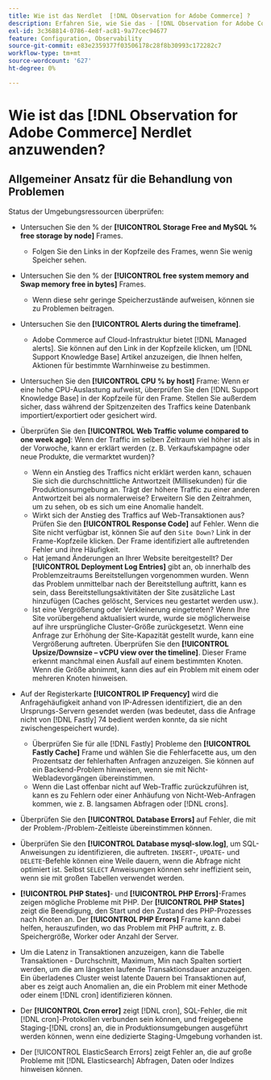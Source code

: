 ```yaml
---
title: Wie ist das Nerdlet  [!DNL Observation for Adobe Commerce] ?
description: Erfahren Sie, wie Sie das - [!DNL Observation for Adobe Commerce]  verwenden.
exl-id: 3c368814-0786-4e8f-ac81-9a77cec94677
feature: Configuration, Observability
source-git-commit: e83e2359377f03506178c28f8b30993c172282c7
workflow-type: tm+mt
source-wordcount: '627'
ht-degree: 0%

---
```


# Wie ist das [!DNL Observation for Adobe Commerce] Nerdlet anzuwenden?

## Allgemeiner Ansatz für die Behandlung von Problemen

Status der Umgebungsressourcen überprüfen:

* Untersuchen Sie den % der **[!UICONTROL Storage Free and MySQL % free storage by node]** Frames.

   * Folgen Sie den Links in der Kopfzeile des Frames, wenn Sie wenig Speicher sehen.

* Untersuchen Sie den % der **[!UICONTROL free system memory and Swap memory free in bytes]** Frames.

   * Wenn diese sehr geringe Speicherzustände aufweisen, können sie zu Problemen beitragen.

* Untersuchen Sie den **[!UICONTROL Alerts during the timeframe]**.

   * Adobe Commerce auf Cloud-Infrastruktur bietet [!DNL Managed alerts]. Sie können auf den Link in der Kopfzeile klicken, um [!DNL Support Knowledge Base] Artikel anzuzeigen, die Ihnen helfen, Aktionen für bestimmte Warnhinweise zu bestimmen.

* Untersuchen Sie den **[!UICONTROL CPU % by host]** Frame: Wenn er eine hohe CPU-Auslastung aufweist, überprüfen Sie den [!DNL Support Knowledge Base] in der Kopfzeile für den Frame. Stellen Sie außerdem sicher, dass während der Spitzenzeiten des Traffics keine Datenbank importiert/exportiert oder gesichert wird.

* Überprüfen Sie den **[!UICONTROL Web Traffic volume compared to one week ago]**: Wenn der Traffic im selben Zeitraum viel höher ist als in der Vorwoche, kann er erklärt werden (z. B. Verkaufskampagne oder neue Produkte, die vermarktet wurden)?
   * Wenn ein Anstieg des Traffics nicht erklärt werden kann, schauen Sie sich die durchschnittliche Antwortzeit (Millisekunden) für die Produktionsumgebung an. Trägt der höhere Traffic zu einer anderen Antwortzeit bei als normalerweise? Erweitern Sie den Zeitrahmen, um zu sehen, ob es sich um eine Anomalie handelt.
   * Wirkt sich der Anstieg des Traffics auf Web-Transaktionen aus? Prüfen Sie den **[!UICONTROL Response Code]** auf Fehler. Wenn die Site nicht verfügbar ist, können Sie auf den `Site Down?` Link in der Frame-Kopfzeile klicken. Der Frame identifiziert alle auftretenden Fehler und ihre Häufigkeit.
   * Hat jemand Änderungen an Ihrer Website bereitgestellt? Der **[!UICONTROL Deployment Log Entries]** gibt an, ob innerhalb des Problemzeitraums Bereitstellungen vorgenommen wurden. Wenn das Problem unmittelbar nach der Bereitstellung auftritt, kann es sein, dass Bereitstellungsaktivitäten der Site zusätzliche Last hinzufügen (Caches gelöscht, Services neu gestartet werden usw.).
   * Ist eine Vergrößerung oder Verkleinerung eingetreten? Wenn Ihre Site vorübergehend aktualisiert wurde, wurde sie möglicherweise auf ihre ursprüngliche Cluster-Größe zurückgesetzt. Wenn eine Anfrage zur Erhöhung der Site-Kapazität gestellt wurde, kann eine Vergrößerung auftreten. Überprüfen Sie den **[!UICONTROL Upsize/Downsize – vCPU view over the timeline]**. Dieser Frame erkennt manchmal einen Ausfall auf einem bestimmten Knoten. Wenn die Größe abnimmt, kann dies auf ein Problem mit einem oder mehreren Knoten hinweisen.

* Auf der Registerkarte **[!UICONTROL IP Frequency]** wird die Anfragehäufigkeit anhand von IP-Adressen identifiziert, die an den Ursprungs-Servern gesendet werden (was bedeutet, dass die Anfrage nicht von [!DNL Fastly] 74 bedient werden konnte, da sie nicht zwischengespeichert wurde).

   * Überprüfen Sie für alle [!DNL Fastly] Probleme den **[!UICONTROL Fastly Cache]** Frame und wählen Sie die Fehlerfacette aus, um den Prozentsatz der fehlerhaften Anfragen anzuzeigen. Sie können auf ein Backend-Problem hinweisen, wenn sie mit Nicht-Webladevorgängen übereinstimmen.
   * Wenn die Last offenbar nicht auf Web-Traffic zurückzuführen ist, kann es zu Fehlern oder einer Anhäufung von Nicht-Web-Anfragen kommen, wie z. B. langsamen Abfragen oder [!DNL crons].

* Überprüfen Sie den **[!UICONTROL Database Errors]** auf Fehler, die mit der Problem-/Problem-Zeitleiste übereinstimmen können.
* Überprüfen Sie den **[!UICONTROL Database mysql-slow.log]**, um SQL-Anweisungen zu identifizieren, die auftreten. `INSERT`-, `UPDATE`- und `DELETE`-Befehle können eine Weile dauern, wenn die Abfrage nicht optimiert ist. Selbst `SELECT` Anweisungen können sehr ineffizient sein, wenn sie mit großen Tabellen verwendet werden.
* **[!UICONTROL PHP States]**- und **[!UICONTROL PHP Errors]**-Frames zeigen mögliche Probleme mit PHP. Der **[!UICONTROL PHP States]** zeigt die Beendigung, den Start und den Zustand des PHP-Prozesses nach Knoten an. Der **[!UICONTROL PHP Errors]** Frame kann dabei helfen, herauszufinden, wo das Problem mit PHP auftritt, z. B. Speichergröße, Worker oder Anzahl der Server.
* Um die Latenz in Transaktionen anzuzeigen, kann die Tabelle Transaktionen - Durchschnitt, Maximum, Min nach Spalten sortiert werden, um die am längsten laufende Transaktionsdauer anzuzeigen. Ein überladenes Cluster weist latente Dauern bei Transaktionen auf, aber es zeigt auch Anomalien an, die ein Problem mit einer Methode oder einem [!DNL cron] identifizieren können.
* Der **[!UICONTROL Cron error]** zeigt [!DNL cron], SQL-Fehler, die mit [!DNL cron]-Protokollen verbunden sein können, und freigegebene Staging-[!DNL crons] an, die in Produktionsumgebungen ausgeführt werden können, wenn eine dedizierte Staging-Umgebung vorhanden ist.
* Der [!UICONTROL ElasticSearch Errors] zeigt Fehler an, die auf große Probleme mit [!DNL Elasticsearch] Abfragen, Daten oder Indizes hinweisen können.
